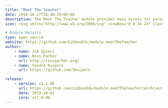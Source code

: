 ```yaml
---
title: "Meet The Teacher"
date: 2018-10-27T16:40:29+08:00
description: The Meet The Teacher module provides easy access for parents (via Gibbon’s Parent Dashboard) to the online Meet The Teacher service.
icon: <svg xmlns="http://www.w3.org/2000/svg" viewBox="0 0 24 24" class="w-8"><path class="fill-current" d="M12 13a3 3 0 0 1 3-3h4a3 3 0 0 1 3 3v3a1 1 0 0 1-1 1h-8a1 1 0 0 1-1-1 1 1 0 0 1-1 1H3a1 1 0 0 1-1-1v-3a3 3 0 0 1 3-3h4a3 3 0 0 1 3 3zM7 9a3 3 0 1 1 0-6 3 3 0 0 1 0 6zm10 0a3 3 0 1 1 0-6 3 3 0 0 1 0 6z"></path><path class="fill-primary" d="M12 13a3 3 0 1 1 0-6 3 3 0 0 1 0 6zm-3 1h6a3 3 0 0 1 3 3v3a1 1 0 0 1-1 1H7a1 1 0 0 1-1-1v-3a3 3 0 0 1 3-3z"></path></svg>

# Module Details
type: open source
website: https://github.com/GibbonEdu/module-meetTheTeacher
author:
    - name: Jim Spiers
    - name: Ross Parker
      url: http://rossparker.org/
    - name: Sandra Kuipers
      url: https://github.com/SKuipers

release:
    - version: v1.1.06
      url: https://github.com/GibbonEdu/module-meetTheTeacher/archive/v1.1.06.zip
      date: 2019-10-01
      core: v17.0.00
---
```

